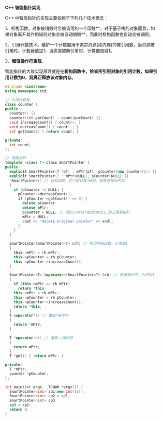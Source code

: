 **C++ 智能指针实现**

C++ 中智能指针的实现主要依赖于下列几个技术概念：

1、析构函数，对象被销毁时会被调用的一个函数**，对于基于栈的对象而言，如果对象离开其作用域则对象会被自动销毁**，而此时析构函数也自动会被调用。

2、引用计数技术，维护一个计数器用于追踪资源(如内存)的被引用数，当资源被引用时，计数器值加1，当资源被解引用时，计算器值减1。

3、**赋值操作符重载**。

智能指针的大致实现原理就是在**析构函数中，检查所引用对象的引用计数，如果引用计数为0，则真正释放该对象内存**。

```cpp
#include <iostream>
using namespace std;

// 引用计数类
class counter {
public:
  counter() {}
  counter(int parCount) : count(parCount) {}
  void increaseCount() { count++; }
  void decreasCount() { count--; }
  int getCount() { return count; }

private:
  int count;
};

// 智能指针
template <class T> class SmartPointer {
public:
  explicit SmartPointer(T *pT) : mPtr(pT), pCounter(new counter(1)) {}
  explicit SmartPointer() : mPtr(NULL), pCounter(NULL) {}
  ~SmartPointer() // 析构函数，在引用计数为0时，释放原指针内存
  {
    if (pCounter != NULL) {
      pCounter->decreasCount();
      if (pCounter->getCount() == 0) {
        delete pCounter;
        delete mPtr;
        pCounter = NULL; // 将pCounter赋值为NULL,防止悬垂指针
        mPtr = NULL;
        cout << "delete original pointer" << endl;
      }
    }
  }

  SmartPointer(SmartPointer<T> &rh) // 拷贝构造函数，引用加1
  {
    this->mPtr = rh.mPtr;
    this->pCounter = rh.pCounter;
    this->pCounter->increaseCount();
  }

  SmartPointer<T> &operator=(SmartPointer<T> &rh) // 赋值操作符，引用加1
  {
    if (this->mPtr == rh.mPtr)
      return *this;
    this->mPtr = rh.mPtr;
    this->pCounter = rh.pCounter;
    this->pCounter->increaseCount();
    return *this;
  }
  T &operator*() // 重载*操作符
  {
    return *mPtr;
  }

  T *operator->() // 重载->操作符
  {
    return mPtr;
  }
  T *get() { return mPtr; }

private:
  T *mPtr;
  counter *pCounter;
};

int main(int argc, _TCHAR *argv[]) {
  SmartPointer<int> sp1(new int(10));
  SmartPointer<int> sp2 = sp1;
  SmartPointer<int> sp3;
  sp3 = sp2;
  return 0;
}
```


